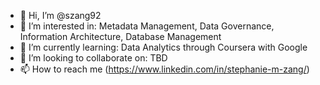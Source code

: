 - 👋 Hi, I’m @szang92
- 👀 I’m interested in: Metadata Management, Data Governance, Information Architecture, Database Management
- 🌱 I’m currently learning: Data Analytics through Coursera with Google
- 💞️ I’m looking to collaborate on: TBD
- 📫 How to reach me (https://www.linkedin.com/in/stephanie-m-zang/)

<!---
szang92/szang92 is a ✨ special ✨ repository because its `README.md` (this file) appears on your GitHub profile.
You can click the Preview link to take a look at your changes.
--->
